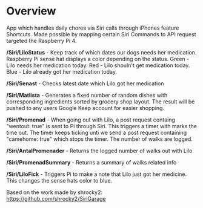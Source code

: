 # Overview
App which handles daily chores via Siri calls through iPhones feature Shortcuts. Made possible by mapping certain Siri Commands to API request targeted the Raspberry Pi 4.

**/Siri/LiloStatus** - Keep track of which dates our dogs needs her medication. Raspberry Pi sense hat displays a color depending on the status. Green - Lilo needs her medication today. Red - Lilo shouln't get medication today. Blue - Lilo already got her medication today.

**/Siri/Senast** - Checks latest date which Lilo got her medication

**/Siri/Matlista** - Generates a fixed number of random dishes with corresponding ingredients sorted by grocery shop layout. The result will be pushed to any users Google Keep account for easier shopping. 

**/Siri/Promenad** - When going out with Lilo, a post request containg "wentout: true" is sent to Pi through Siri. This triggers a timer with marks the time out. The timer keeps ticking unti we send a post request containing "camehome: true" which stops the timer. The number of walks are logged.

**/Siri/AntalPromenader** - Returns the logged number of walks out with Lilo

**/Siri/PromenadSummary** - Returns a summary of walks related info

**/Siri/LiloFick** - Triggers Pi to make a note that Lilo just got her medicine. This changes the sense hats color to blue.

Based on the work made by shrocky2: https://github.com/shrocky2/SiriGarage